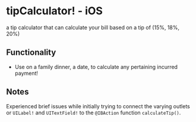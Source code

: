 # tipCalculator! - iOS
 
 a tip calculator that can calculate your bill based on a tip of (15%, 18%, 20%)

## Functionality
- Use on a family dinner, a date, to calculate any pertaining incurred payment!

## Notes

Experienced brief issues while initially trying to connect the varying outlets or <code>UILabel!</code> and <code>UITextField!</code> to the <code>@IBAction</code> function <code>calculateTip()</code>.
